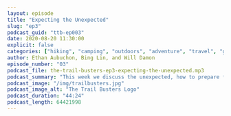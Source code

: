```yaml
---
layout: episode
title: "Expecting the Unexpected"
slug: "ep3"
podcast_guid: "ttb-ep003"
date: 2020-08-20 11:30:00
explicit: false
categories: ["hiking", "camping", "outdoors", "adventure", "travel", "gear"]
author: Ethan Aubuchon, Bing Lin, and Will Damon
episode_number: "03"
podcast_file: the-trail-busters-ep3-expecting-the-unexpected.mp3
podcast_summary: "This week we discuss the unexpected, how to prepare for it when you can and embrace it when you can't. So brace yourselves and remember to expect the unexpected."
podcast_image: "/img/trailbusters.jpg"
podcast_image_alt: "The Trail Busters Logo"
podcast_duration: "44:24"
podcast_length: 64421998
---
```

